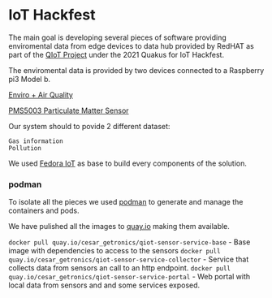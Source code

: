 # IoT Hackfest

The main goal is developing several pieces of software providing enviromental data from edge devices to data hub provided by RedHAT as part of the [QIoT Project](https://github.com/qiot-project/qiot-project.github.io) under the 2021 Quakus for IoT Hackfest.

The enviromental data is provided by two devices connected to a Raspberry pi3 Model b.

   [Enviro + Air Quality](https://shop.pimoroni.com/products/enviro?variant=31155658457171)

   [PMS5003 Particulate Matter Sensor](https://shop.pimoroni.com/products/pms5003-particulate-matter-sensor-with-cable)
   

Our system should to povide 2 different dataset:

    Gas information
    Pollution


We used [Fedora IoT](https://getfedora.org/en/iot/) as base to build every components of the solution.




### podman ### 

To isolate all the pieces we used [podman](https://podman.io/) to generate and manage the containers and pods.

We have pulished all the images to [quay.io](https://quay.io/) making them available.

`docker pull quay.io/cesar_getronics/qiot-sensor-service-base` - Base image with dependencies to access to the sensors
`docker pull quay.io/cesar_getronics/qiot-sensor-service-collector` - Service that collects data from sensors an call to an http endpoint.
`docker pull quay.io/cesar_getronics/qiot-sensor-service-portal` - Web portal with local data from sensors and and some services exposed.
